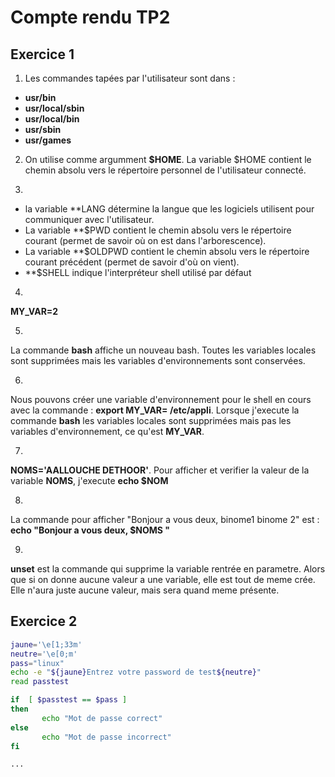# Compte rendu TP2

## Exercice 1

1. Les commandes tapées par l'utilisateur sont dans :  
  * **usr/bin**
  * **usr/local/sbin**
  * **usr/local/bin**
  * **usr/sbin**
  * **usr/games**
  
 2. On utilise comme argumment **$HOME**. La variable $HOME contient le chemin absolu vers le répertoire personnel de l'utilisateur connecté.
 
 3.  
* la variable **LANG  détermine la langue que les logiciels utilisent pour communiquer avec l'utilisateur. 
 * La variable **$PWD contient le chemin absolu vers le répertoire courant (permet de savoir où on est dans l'arborescence).
 * La variable **$OLDPWD contient le chemin absolu vers le répertoire courant précédent (permet de savoir d'où on vient).
 * **$SHELL indique l'interpréteur shell utilisé par défaut
 
 4. 
 **MY_VAR=2**
 
 5. 
 La commande **bash** affiche un nouveau bash. Toutes les variables locales sont supprimées mais les variables d'environnements sont conservées.
 
 6.
 Nous pouvons  créer une variable d'environnement pour le shell en cours avec la commande : **export MY_VAR= /etc/appli**. Lorsque j'execute la commande **bash** les variables locales sont supprimées mais pas les variables d'environnement, ce qu'est **MY_VAR**.
 
 7.
 **NOMS='AALLOUCHE DETHOOR'**. Pour afficher et verifier la valeur de la variable **NOMS**, j'execute **echo $NOM** 
 
8.
La commande pour afficher "Bonjour a vous deux, binome1 binome 2" est : **echo "Bonjour a vous deux, $NOMS "**

9. 
**unset** est la commande qui supprime la variable rentrée en parametre. Alors que si on donne aucune valeur a une variable, elle est tout de meme crée. Elle n'aura juste aucune valeur, mais sera quand meme présente.

 
 
 
 
 ## Exercice 2
 
 ```bash
 jaune='\e[1;33m'
neutre='\e[0;m'
pass="linux"
echo -e "${jaune}Entrez votre password de test${neutre}"
read passtest

if  [ $passtest == $pass ]
then
        echo "Mot de passe correct"
else
        echo "Mot de passe incorrect"
fi
 
 ...
 
